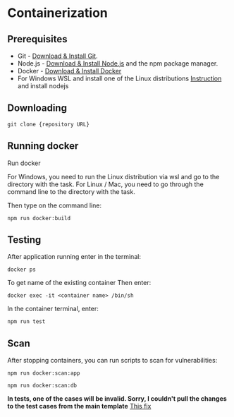 # Containerization

## Prerequisites

- Git - [Download & Install Git](https://git-scm.com/downloads).
- Node.js - [Download & Install Node.js](https://nodejs.org/en/download/) and the npm package manager.
- Docker - [Download & Install Docker](https://www.docker.com/products/docker-desktop/)
- For Windows WSL and install one of the Linux distributions [Instruction](https://docs.microsoft.com/en-en/windows/wsl/install) and install nodejs

## Downloading

```
git clone {repository URL}
```

## Running docker

Run docker

For Windows, you need to run the Linux distribution via wsl and go to the directory with the task.
For Linux / Mac, you need to go through the command line to the directory with the task.

Then type on the command line:

```
npm run docker:build
```

## Testing

After application running enter in the terminal:

```
docker ps
```

To get name of the existing container
Then enter:

```
docker exec -it <container name> /bin/sh
```

In the container terminal, enter:

```
npm run test
```

## Scan

After stopping containers, you can run scripts to scan for vulnerabilities:

```
npm run docker:scan:app
```

```
npm run docker:scan:db
```


**In tests, one of the cases will be invalid. Sorry, I couldn't pull the changes to the test cases from the main template**
[This fix](https://github.com/rolling-scopes-school/nodejs-course-template/commit/8472c46bdf94be7ce2fb7a9667cdb8e65e3ef3d5)
